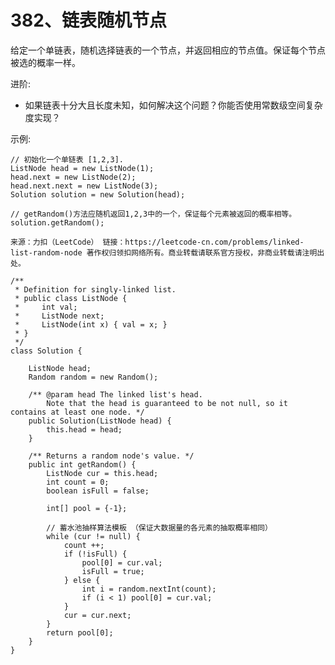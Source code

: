 382、链表随机节点
===

给定一个单链表，随机选择链表的一个节点，并返回相应的节点值。保证每个节点被选的概率一样。<br>

进阶:<br>
* 如果链表十分大且长度未知，如何解决这个问题？你能否使用常数级空间复杂度实现？

示例:<br>
```
// 初始化一个单链表 [1,2,3].
ListNode head = new ListNode(1);
head.next = new ListNode(2);
head.next.next = new ListNode(3);
Solution solution = new Solution(head);

// getRandom()方法应随机返回1,2,3中的一个，保证每个元素被返回的概率相等。
solution.getRandom();
```
``
来源：力扣（LeetCode）
链接：https://leetcode-cn.com/problems/linked-list-random-node
著作权归领扣网络所有。商业转载请联系官方授权，非商业转载请注明出处。
``

```
/**
 * Definition for singly-linked list.
 * public class ListNode {
 *     int val;
 *     ListNode next;
 *     ListNode(int x) { val = x; }
 * }
 */
class Solution {

    ListNode head;
    Random random = new Random();

    /** @param head The linked list's head.
        Note that the head is guaranteed to be not null, so it contains at least one node. */
    public Solution(ListNode head) {
        this.head = head;
    }
    
    /** Returns a random node's value. */
    public int getRandom() {
        ListNode cur = this.head;
        int count = 0;
        boolean isFull = false;

        int[] pool = {-1};

        // 蓄水池抽样算法模板 （保证大数据量的各元素的抽取概率相同）
        while (cur != null) {
            count ++;
            if (!isFull) {
                pool[0] = cur.val;
                isFull = true;
            } else {
                int i = random.nextInt(count);
                if (i < 1) pool[0] = cur.val;
            }
            cur = cur.next;
        }
        return pool[0];
    }
}
```
